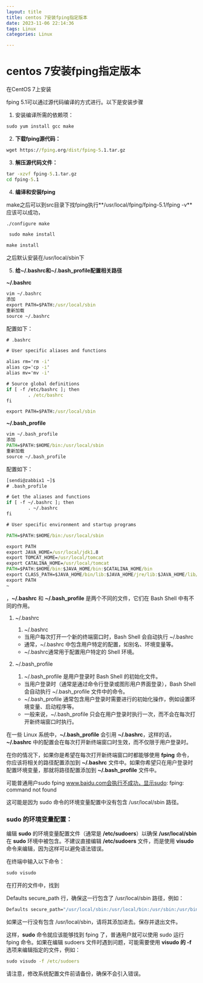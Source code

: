 ```yaml
---
layout: title
title: centos 7安装fping指定版本
date: 2023-11-06 22:14:36
tags: Linux
categories: Linux

---
```


# centos 7安装fping指定版本

 <!-- more -->

在CentOS 7上安装

fping 5.1可以通过源代码编译的方式进行。以下是安装步骤

1. 安装编译所需的依赖项：

```cmd
sudo yum install gcc make
```



2. **下载fping源代码：**

```cmd
wget https://fping.org/dist/fping-5.1.tar.gz
```



3. **解压源代码文件：**

```cmd
tar -xzvf fping-5.1.tar.gz 
cd fping-5.1
```



4. **编译和安装fping**

make之后可以到src目录下找fping执行**/usr/local/fping/fping-5.1/fping -v** 应该可以成功，

```cmd
./configure make

 sudo make install

make install
```

之后默认安装在/usr/local/sbin下

5. **给~/.bashrc和~/.bash_profile配置相关路径**

**~/.bashrc**

```cmd
vim ~/.bashrc 
添加 
export PATH=$PATH:/usr/local/sbin
重新加载 
source ~/.bashrc
```

配置如下：

```cmd
# .bashrc

# User specific aliases and functions

alias rm='rm -i'
alias cp='cp -i'
alias mv='mv -i'

# Source global definitions
if [ -f /etc/bashrc ]; then
        . /etc/bashrc
fi

export PATH=$PATH:/usr/local/sbin
```

**~/.bash_profile**

```cmd
vim ~/.bash_profile
添加
PATH=$PATH:$HOME/bin:/usr/local/sbin
重新加载
source ~/.bash_profile
```

配置如下：

```cmd
[sendi@zabbix1 ~]$ 
# .bash_profile

# Get the aliases and functions
if [ -f ~/.bashrc ]; then
        . ~/.bashrc
fi

# User specific environment and startup programs

PATH=$PATH:$HOME/bin:/usr/local/sbin

export PATH
export JAVA_HOME=/usr/local/jdk1.8
export TOMCAT_HOME=/usr/local/tomcat
export CATALINA_HOME=/usr/local/tomcat
PATH=$PATH:$HOME/bin:$JAVA_HOME/bin:$CATALINA_HOME/bin
export CLASS_PATH=$JAVA_HOME/bin/lib:$JAVA_HOME/jre/lib:$JAVA_HOME/lib/tool.jar
export PATH
~           
```

  

，**~/.bashrc** 和 **~/.bash_profile** 是两个不同的文件，它们在 Bash Shell 中有不同的作用。

1. ~/.bashrc
   1. ~/.bashrc
   - 当用户每次打开一个新的终端窗口时，Bash Shell 会自动执行 ~/.bashrc
   - 通常，~/.bashrc 中包含用户特定的配置，如别名、环境变量等。
   - ~/.bashrc通常用于配置用户特定的 Shell 环境。

1. ~/.bash_profile
   1. ~/.bash_profile 是用户登录时 Bash Shell 的初始化文件。
   - 当用户登录时（通常是通过命令行登录或图形用户界面登录），Bash Shell 会自动执行 ~/.bash_profile 文件中的命令。
   - ~/.bash_profile 通常包含用户登录时需要进行的初始化操作，例如设置环境变量、启动程序等。
   - 一般来说，~/.bash_profile 只会在用户登录时执行一次，而不会在每次打开新终端窗口时执行。

在一些 Linux 系统中，**~/.bash_profile** 会引用 **~/.bashrc**，这样的话，**~/.bashrc** 中的配置会在每次打开新终端窗口时生效，而不仅限于用户登录时。

在你的情况下，如果你是希望在每次打开新终端窗口时都能够使用 **fping** 命令，你应该将相关的路径配置添加到 **~/.bashrc** 文件中。如果你希望只在用户登录时配置环境变量，那就将路径配置添加到 **~/.bash_profile** 文件中。

可能普通用户sudo fping www.baidu.com会执行不成功，显示sudo: fping: command not found

这可能是因为 sudo 命令的环境变量配置中没有包含 /usr/local/sbin 路径。

### **sudo** **的环境变量配置：**

编辑 **sudo** 的环境变量配置文件（通常是 **/etc/sudoers**）以确保 **/usr/local/sbin** 在 **sudo** 环境中被包含。不建议直接编辑 **/etc/sudoers** 文件，而是使用 **visudo** 命令来编辑，因为这样可以避免语法错误。

在终端中输入以下命令：

```cmd
sudo visudo
```

在打开的文件中，找到 

Defaults secure_path 行，确保这一行包含了 /usr/local/sbin 路径，例如：

```cmd
Defaults secure_path="/usr/local/sbin:/usr/local/bin:/usr/sbin:/usr/bin:/sbin:/bin"
```

如果这一行没有包含 /usr/local/sbin，请将其添加进去。保存并退出文件。

这样，**sudo** 命令就应该能够找到 fping 了，普通用户就可以使用 sudo 运行 fping 命令。如果在编辑 sudoers 文件时遇到问题，可能需要使用 **visudo 的 -f** 选项来编辑指定的文件，例如：

```cmd
sudo visudo -f /etc/sudoers
```

请注意，修改系统配置文件前请备份，确保不会引入错误。